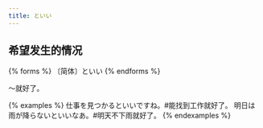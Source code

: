 ```yaml
---
title: といい
---
```


## 希望发生的情况

{% forms %}
〔简体〕といい
{% endforms %}

～就好了。

{% examples %}
仕事を見つかるといいですね。#能找到工作就好了。
明日は雨が降らないといいなあ。#明天不下雨就好了。
{% endexamples %}
